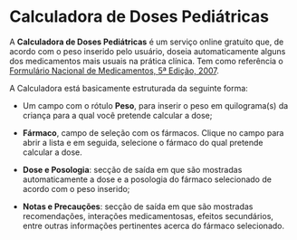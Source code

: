 # Calculadora de Doses Pediátricas

A **Calculadora de Doses Pediátricas** é um serviço online gratuito que, de acordo com o peso inserido pelo usuário, doseia automaticamente alguns dos medicamentos mais usuais na prática clínica. Tem como referência o [Formulário Nacional de Medicamentos, 5ª Edição, 2007](sources/formulario-nacional-de-medicamentos.pdf).

A Calculadora está basicamente estruturada da seguinte forma:

* Um campo com o rótulo **Peso**, para inserir o peso em quilograma(s) da criança para a qual você pretende calcular a dose;

* **Fármaco**, campo de seleção com os fármacos. Clique no campo para abrir a lista e em seguida, selecione o fármaco do qual pretende calcular a dose.

* **Dose e Posologia**: secção de saída em que são mostradas automaticamente a dose e a posologia do fármaco selecionado de acordo com o peso inserido;

* **Notas e Precauções**: secção de saída em que são mostradas recomendações, interações medicamentosas, efeitos secundários, entre outras informações pertinentes acerca do fármaco selecionado.